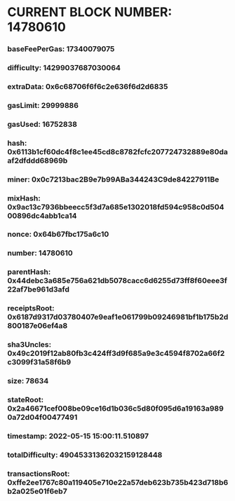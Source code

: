 # CURRENT BLOCK NUMBER: 14780610

### baseFeePerGas: 17340079075
### difficulty: 14299037687030064
### extraData: 0x6c68706f6f6c2e636f6d2d6835
### gasLimit: 29999886
### gasUsed: 16752838
### hash: 0x6113b1cf60dc4f8c1ee45cd8c8782fcfc207724732889e80daaf2dfddd68969b
### miner: 0x0c7213bac2B9e7b99ABa344243C9de84227911Be
### mixHash: 0x9ac13c7936bbeecc5f3d7a685e1302018fd594c958c0d50400896dc4abb1ca14
### nonce: 0x64b67fbc175a6c10
### number: 14780610
### parentHash: 0x44debc3a685e756a621db5078cacc6d6255d73ff8f60eee3f22af7be961d3afd
### receiptsRoot: 0x6187d9317d03780407e9eaf1e061799b09246981bf1b175b2d800187e06ef4a8
### sha3Uncles: 0x49c2019f12ab80fb3c424ff3d9f685a9e3c4594f8702a66f2c3099f31a58f6b9
### size: 78634
### stateRoot: 0x2a46671cef008be09ce16d1b036c5d80f095d6a19163a9890a72d04f00477491
### timestamp: 2022-05-15 15:00:11.510897
### totalDifficulty: 49045331362032159128448
### transactionsRoot: 0xffe2ee1767c80a119405e710e22a57deb623b735b423d718b6b2a025e01f6eb7
